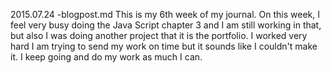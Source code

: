 2015.07.24 -blogpost.md
This is my 6th week of my journal. On this week, I feel very busy doing the Java Script chapter 3 and I am still working in that, but also I was doing another project that it is the portfolio. I worked very hard I am trying to send my work on time but it sounds like I couldn't make it.  I keep going and do my work as much I can.